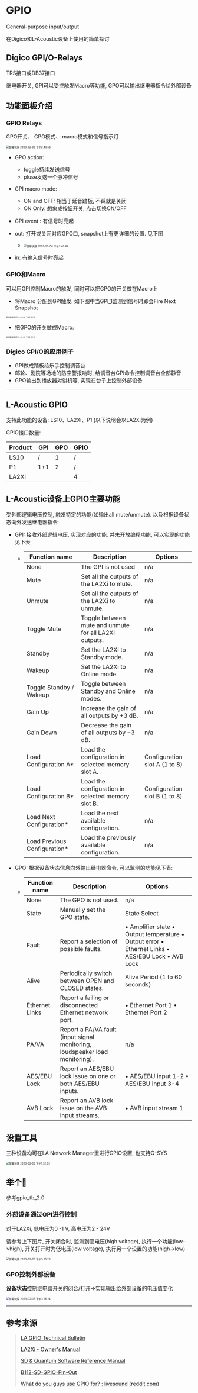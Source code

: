 # GPIO

General-purpose input/output

在Digico和L-Acoustic设备上使用的简单探讨



## Digico GPI/O-Relays

TRS接口或DB37接口

继电器开关, GPI可以受控触发Macro等功能, GPO可以输出继电器指令给外部设备



## 功能面板介绍 

### GPIO Relays
GPO开关、 GPO模式、 macro模式和信号指示灯

<img src="./屏幕快照 2023-02-06 下午2.40.56.png" alt="屏幕快照 2023-02-06 下午2.40.56" style="zoom:50%;" />


- GPO action: 
  - toggle持续发送信号
  - pluse发送一个脉冲信号
- GPI macro mode: 
  - ON and OFF: 相当于延音踏板, 不踩就是关闭
  - ON Only: 想象成按钮开关, 点击切换ON/OFF
- GPI event : 有信号时亮起
- out: 打开或关闭对应GPO口, snapshot上有更详细的设置. 见下图

  - <img src="./屏幕快照 2023-02-06 下午2.40.44.png" alt="屏幕快照 2023-02-06 下午2.40.44" style="zoom:50%;" />

- in: 有输入信号时亮起

### GPIO和Macro

可以用GPI控制Macro的触发, 同时可以把GPO的开关做在Macro上

- 将Macro 分配到GPI触发. 如下图中当GPI_1监测到信号时即会Fire Next Snapshot 

<img src="./屏幕快照 2023-02-06 下午2.40.18.png" alt="屏幕快照 2023-02-06 下午2.40.18" style="zoom: 33%;" />

- 把GPO的开关做成Macro: 

<img src="./屏幕快照 2023-02-06 下午2.42.30.png" alt="屏幕快照 2023-02-06 下午2.42.30" style="zoom: 33%;" />



### Digico GPI/O的应用例子

- GPI做成踏板给乐手控制调音台
- 邮轮、剧院等场地的防空警报响时, 给调音台GPI命令控制调音台全部静音
- GPO输出到播放器对讲机等, 实现在台子上控制外部设备

---

## L-Acoustic GPIO

支持此功能的设备: LS10、LA2Xi、P1 (以下说明会以LA2Xi为例)

GPIO接口数量:

| Product     |  GPI | GPO | GPIO |
| ---- |  ---- | ---- | ---- |
| LS10 | / | 1 | / |
| P1 | 1+1 | 2 | / |
| LA2Xi |  |      | 4 |

## L-Acoustic设备上GPIO主要功能

受外部逻辑电压控制, 触发特定的功能(如输出all mute/unmute). 以及根据设备状态向外发送继电器指令

* GPI: 接收外部逻辑电压, 实现对应的功能. 并未开放编程功能, 可以实现的功能见下表

  * | Function name               | Description                                           | Options                      |
    | --------------------------- | ----------------------------------------------------- | ---------------------------- |
    | None                        | The GPI is not used                                   | n/a                          |
    | Mute                        | Set all the outputs of the LA2Xi to mute.             | n/a                          |
    | Unmute                      | Set all the outputs of the LA2Xi to unmute.           | n/a                          |
    | Toggle Mute                 | Toggle between mute and unmute for all LA2Xi outputs. | n/a                          |
    | Standby                     | Set the LA2Xi to Standby mode.                        | n/a                          |
    | Wakeup                      | Set the LA2Xi to Online mode.                         | n/a                          |
    | Toggle Standby / Wakeup     | Toggle between Standby and Online modes.              | n/a                          |
    | Gain Up                     | Increase the gain of all outputs by +3 dB.            | n/a                          |
    | Gain Down                   | Decrease the gain of all outputs by −3 dB.            | n/a                          |
    | Load Configuration A*        | Load the configuration in selected memory slot A.      | Configuration slot A (1 to 8) |
    | Load Configuration B*        | Load the configuration in selected memory slot B.      | Configuration slot B (1 to 8) |
    | Load Next Configuration*     | Load the next available configuration.                 | n/a                          |
    | Load Previous Configuration* | Load the previously available configuration.           | n/a                          |

* GPO: 根据设备状态信息向外输出继电器命令, 可以监测的功能见下表: 

  * | Function name  | Description                                                  | Options                                                      |
    | -------------- | ------------------------------------------------------------ | ------------------------------------------------------------ |
    | None           | The GPO is not used.                                         | n/a                                                          |
    | State          | Manually set the GPO state.                                  | State Select                                                 |
    | Fault          | Report a selection of possible faults.                       | • Amplifier state  • Output temperature  • Output error  • Ethernet Links  • AES/EBU Lock  • AVB Lock |
    | Alive          | Periodically switch between OPEN and CLOSED states.          | Alive Period (1 to 60 seconds)                               |
    | Ethernet Links | Report a failing or disconnected Ethernet network port.      | • Ethernet Port 1  • Ethernet Port 2                         |
    | PA/VA          | Report a PA/VA fault (input signal monitoring, loudspeaker load monitoring). | n/a                                                          |
    | AES/EBU Lock   | Report an AES/EBU lock issue on one or both AES/EBU inputs.  | • AES/EBU input 1-2  • AES/EBU input 3-4                     |
    | AVB Lock       | Report an AVB lock issue on the AVB input streams.           | • AVB input stream 1                                         |

## 设置工具

三种设备均可在LA Network Manager里进行GPIO设置, 也支持Q-SYS

<img src="./屏幕快照 2023-02-06 下午1.32.03.png" alt="屏幕快照 2023-02-06 下午1.32.03" style="zoom:50%;" />

## 举个🌰

参考gpio_tb_2.0

### 外部设备通过GPI进行控制

对于LA2Xi, 低电压为0 -1 V, 高电压为2 - 24V

请参考上下图片, 开关闭合时, 监测到高电压(high voltage), 执行一个功能(low->high), 开关打开时为低电压(low voltage), 执行另一个设置的功能(high->low)

<img src="./屏幕快照 2023-02-06 下午3.25.23.png" alt="屏幕快照 2023-02-06 下午3.25.23" style="zoom:50%;" />



### GPO控制外部设备

**设备状态**控制继电器开关的闭合/打开->实现输出给外部设备的电压值变化

<img src="./屏幕快照 2023-02-06 下午3.26.24.png" alt="屏幕快照 2023-02-06 下午3.26.24" style="zoom:50%;" />

---

## 参考来源

> [LA GPIO Technical Bulletin](https://www.l-acoustics.com/documentation/GLOBAL/EN/GPIO%20Technical%20Bulletin/GPIO_TB_EN.pdf)
>
> [LA2Xi - Owner's Manual](https://www.l-acoustics.com/documentation/ELECTRONICS/LA2Xi/EN/Owner's%20Manual/LA2Xi_OM_EN.pdf)
>
> [SD & Quantum Software Reference Manual](https://digico.biz/wp-content/uploads/2022/03/SD-Quantum-Software-Reference-Issue-E-V1528.pdf)
>
> [B112-SD-GPIO-Pin-Out](https://digico.biz/wp-content/uploads/2020/02/TB112-SD-GPIO-Pin-Out.pdf)
>
> [What do you guys use GPIO for? : livesound (reddit.com)](https://www.reddit.com/r/livesound/comments/kwihpu/what_do_you_guys_use_gpio_for/)


